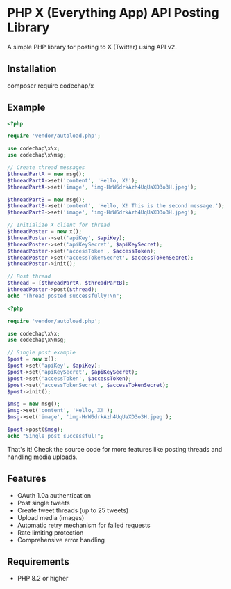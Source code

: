 # PHP X (Everything App) API Posting Library

A simple PHP library for posting to X (Twitter) using API v2.

## Installation

composer require codechap/x

## Example

```php
<?php

require 'vendor/autoload.php';

use codechap\x\x;
use codechap\x\msg;

// Create thread messages
$threadPartA = new msg();
$threadPartA->set('content', 'Hello, X!');
$threadPartA->set('image', 'img-HrW6drkAzh4UqUaXD3o3H.jpeg');

$threadPartB = new msg();
$threadPartB->set('content', 'Hello, X! This is the second message.');
$threadPartB->set('image', 'img-HrW6drkAzh4UqUaXD3o3H.jpeg');

// Initialize X client for thread
$threadPoster = new x();
$threadPoster->set('apiKey', $apiKey);
$threadPoster->set('apiKeySecret', $apiKeySecret);
$threadPoster->set('accessToken', $accessToken);
$threadPoster->set('accessTokenSecret', $accessTokenSecret);
$threadPoster->init();

// Post thread
$thread = [$threadPartA, $threadPartB];
$threadPoster->post($thread);
echo "Thread posted successfully!\n";
```

```php
<?php

require 'vendor/autoload.php';

use codechap\x\x;
use codechap\x\msg;

// Single post example
$post = new x();
$post->set('apiKey', $apiKey);
$post->set('apiKeySecret', $apiKeySecret);
$post->set('accessToken', $accessToken);
$post->set('accessTokenSecret', $accessTokenSecret);
$post->init();

$msg = new msg();
$msg->set('content', 'Hello, X!');
$msg->set('image', 'img-HrW6drkAzh4UqUaXD3o3H.jpeg');

$post->post($msg);
echo "Single post successful!";
```

That's it! Check the source code for more features like posting threads and handling media uploads.

## Features

- OAuth 1.0a authentication
- Post single tweets
- Create tweet threads (up to 25 tweets)
- Upload media (images)
- Automatic retry mechanism for failed requests
- Rate limiting protection
- Comprehensive error handling

## Requirements

- PHP 8.2 or higher